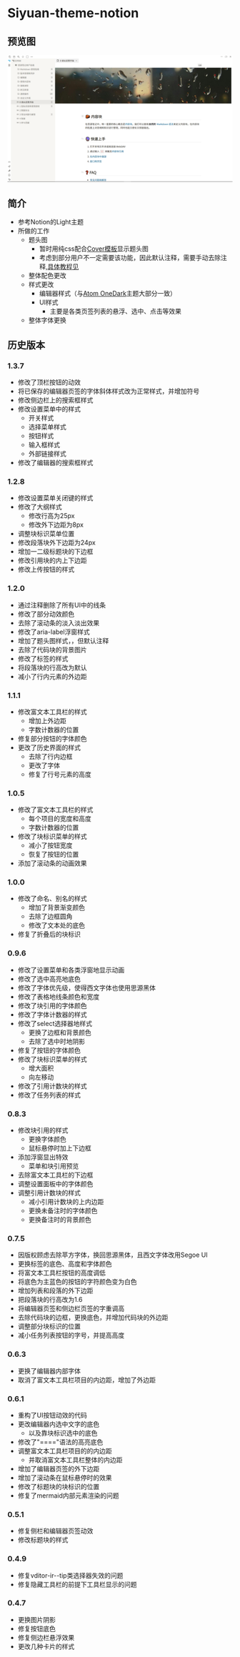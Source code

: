 # Siyuan-theme-notion

## 预览图

![预览图](img/preview.png)

## 简介

- 参考Notion的Light主题
- 所做的工作
  - 题头图
    - 暂时用纯css配合[Cover模板](https://github.com/zqhjl/siyuan-template-NotionCover)显示题头图
    - 考虑到部分用户不一定需要该功能，因此默认注释，需要手动去除注释,[具体教程见](https://ld246.com/article/1615972006481)
  - 整体配色更改
  - 样式更改
    - 编辑器样式（与[Atom OneDark](https://github.com/zqhjl/Siyuan-Atom-OneDark)主题大部分一致）
    - UI样式
      - 主要是各类页签列表的悬浮、选中、点击等效果
  - 整体字体更换

## 历史版本

### 1.3.7

- 修改了顶栏按钮的动效
- 将已保存的编辑器页签的字体斜体样式改为正常样式，并增加符号
- 修改侧边栏上的搜索框样式
- 修改设置菜单中的样式
  - 开关样式
  - 选择菜单样式
  - 按钮样式
  - 输入框样式
  - 外部链接样式
- 修改了编辑器的搜索框样式

### 1.2.8

- 修改设置菜单关闭键的样式
- 修改了大纲样式
  - 修改行高为25px
  - 修改外下边距为8px
- 调整块标识菜单位置
- 修改段落块外下边距为24px
- 增加一二级标题块的下边框
- 修改引用块的内上下边距
- 修改上传按钮的样式

### 1.2.0

- 通过注释删除了所有UI中的线条
- 修改了部分动效颜色
- 去除了滚动条的淡入淡出效果
- 修改了aria-label浮窗样式
- 增加了题头图样式，，但默认注释
- 去除了代码块的背景图片
- 修改了标签的样式
- 将段落块的行高改为默认
- 减小了行内元素的外边距

### 1.1.1

- 修改富文本工具栏的样式
  - 增加上外边距
  - 字数计数器的位置
- 修复部分按钮的字体颜色
- 更改了历史界面的样式
  - 去除了行内边框
  - 更改了字体
  - 修复了行号元素的高度

### 1.0.5

- 修改了富文本工具栏的样式
  - 每个项目的宽度和高度
  - 字数计数器的位置
- 修改了块标识菜单的样式
  - 减小了按钮宽度
  - 恢复了按钮的位置
- 添加了滚动条的动画效果

### 1.0.0

- 修改了命名、别名的样式
  - 增加了背景渐变颜色
  - 去除了边框圆角
  - 修改了文本处的底色
- 修复了折叠后的块标识

### 0.9.6

- 修改了设置菜单和各类浮窗地显示动画
- 修改了选中高亮地底色
- 修改了字体优先级，使得西文字体也使用思源黑体
- 修改了表格地线条颜色和宽度
- 修改了块引用的字体颜色
- 修改了字体计数器的样式
- 修改了select选择器地样式
  - 更换了边框和背景颜色
  - 去除了选中时地阴影
- 修复了按钮的字体颜色
- 修改了块标识菜单的样式
  - 增大面积
  - 向左移动
- 修改了引用计数块的样式
- 修改了任务列表的样式

### 0.8.3

- 修改块引用的样式
  - 更换字体颜色
  - 鼠标悬停时加上下边框
- 添加浮窗显出特效
  - 菜单和块引用预览
- 去除富文本工具栏的下边框
- 调整设置面板中的字体颜色
- 调整引用计数块的样式
  - 减小引用计数块的上内边距
  - 更换未备注时的字体颜色
  - 更换备注时的背景颜色

### 0.7.5

- 因版权顾虑去除苹方字体，换回思源黑体，且西文字体改用Segoe UI
- 更换标签的底色、高度和字体颜色
- 将富文本工具栏按钮的高度调低
- 将底色为主蓝色的按钮的字符颜色变为白色
- 增加列表和段落的外下边距
- 把段落块的行高改为1.6
- 将编辑器页签和侧边栏页签的字重调高
- 去除代码块的边框，更换底色，并增加代码块的外边距
- 调整部分块标识的位置
- 减小任务列表按钮的字号，并提高高度

### 0.6.3

- 更换了编辑器内部字体
- 取消了富文本工具栏项目的内边距，增加了外边距

### 0.6.1

- 重构了UI按钮动效的代码
- 更改编辑器内选中文字的底色
  - 以及靠块标识选中的底色
- 修改了"===="语法的高亮底色
- 调整富文本工具栏项目的的内边距
  - 并取消富文本工具栏整体的内边距
- 增加了编辑器页签的外下边距
- 增加了滚动条在鼠标悬停时的效果
- 修改了标题块的块标识的位置
- 修复了mermaid内部元素渲染的问题

### 0.5.1

- 修复侧栏和编辑器页签动效
- 修改标题块的样式

### 0.4.9

- 修复vditor-ir--tip类选择器失效的问题
- 修复隐藏工具栏的前提下工具栏显示的问题

### 0.4.7

- 更换图片阴影
- 修复按钮底色
- 修复侧边栏悬浮效果
- 更改几种卡片的样式
